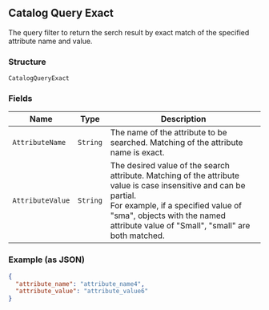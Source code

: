 ## Catalog Query Exact

The query filter to return the serch result by exact match of the specified attribute name and value.

### Structure

`CatalogQueryExact`

### Fields

| Name | Type | Description |
|  --- | --- | --- |
| `AttributeName` | `String` | The name of the attribute to be searched. Matching of the attribute name is exact. |
| `AttributeValue` | `String` | The desired value of the search attribute. Matching of the attribute value is case insensitive and can be partial. <br>For example, if a specified value of "sma", objects with the named attribute value of "Small", "small" are both matched. |

### Example (as JSON)

```json
{
  "attribute_name": "attribute_name4",
  "attribute_value": "attribute_value6"
}
```

